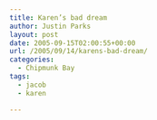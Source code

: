 ```yaml
---
title: Karen’s bad dream
author: Justin Parks
layout: post
date: 2005-09-15T02:00:55+00:00
url: /2005/09/14/karens-bad-dream/
categories:
  - Chipmunk Bay
tags:
  - jacob
  - karen

---
```

